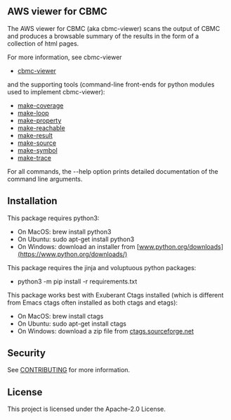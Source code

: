 ## AWS viewer for CBMC

The AWS viewer for CBMC (aka cbmc-viewer) scans the output of CBMC and
produces a browsable summary of the results in the form of a
collection of html pages.

For more information, see cbmc-viewer

* [cbmc-viewer](cbmc-viewer.md)

and the supporting tools (command-line front-ends for python modules used
to implement cbmc-viewer):

* [make-coverage](make-coverage.md)
* [make-loop](make-loop.md)
* [make-property](make-property.md)
* [make-reachable](make-reachable.md)
* [make-result](make-result.md)
* [make-source](make-source.md)
* [make-symbol](make-symbol.md)
* [make-trace](make-trace.md)

For all commands, the --help option prints detailed documentation of the
command line arguments.

## Installation

This package requires python3:

* On MacOS: brew install python3
* On Ubuntu: sudo apt-get install python3
* On Windows: download an installer from [www.python.org/downloads](https://www.python.org/downloads/)

This package requires the jinja and voluptuous python packages:

* python3 -m pip install -r requirements.txt

This package works best with Exuberant Ctags installed (which is different from Emacs ctags often installed as both ctags and etags):

* On MacOS: brew install ctags
* On Ubuntu: sudo apt-get install ctags
* On Windows: download a zip file from [ctags.sourceforge.net](http://ctags.sourceforge.net/)

## Security

See [CONTRIBUTING](CONTRIBUTING.md#security-issue-notifications) for more information.

## License

This project is licensed under the Apache-2.0 License.

